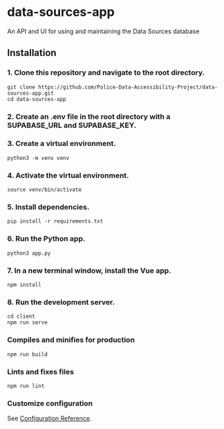 # data-sources-app
An API and UI for using and maintaining the Data Sources database

## Installation

### 1. Clone this repository and navigate to the root directory.
```
git clone https://github.com/Police-Data-Accessibility-Project/data-sources-app.git
cd data-sources-app
```

### 2. Create an .env file in the root directory with a SUPABASE_URL and SUPABASE_KEY.

### 3. Create a virtual environment.
```python3 -m venv venv```

### 4. Activate the virtual environment.
```source venv/bin/activate```

### 5. Install dependencies.
```pip install -r requirements.txt```

### 6. Run the Python app.
```python3 app.py```

### 7. In a new terminal window, install the Vue app.
```npm install```

### 8. Run the development server.
```
cd client
npm run serve
```

### Compiles and minifies for production
```
npm run build
```

### Lints and fixes files
```
npm run lint
```

### Customize configuration
See [Configuration Reference](https://cli.vuejs.org/config/).